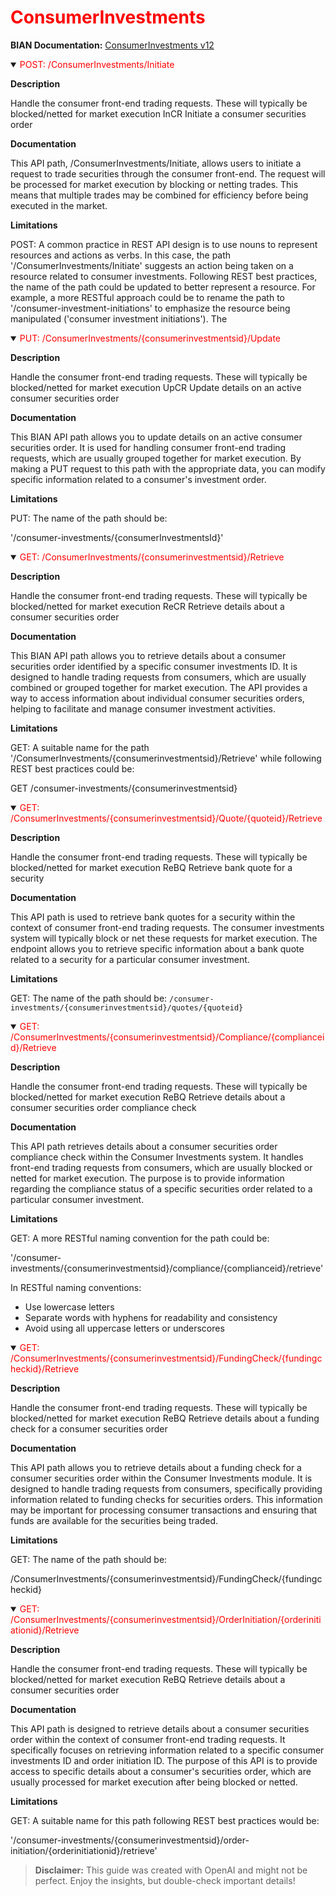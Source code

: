 <h1 style='color:red;'>ConsumerInvestments</h1>

**BIAN Documentation:** [ConsumerInvestments v12](https://app.swaggerhub.com/apis/BIAN-3/ConsumerInvestments/12.0.0)

<details open>
  <summary><span style='color:red;'>POST: /ConsumerInvestments/Initiate</span></summary>

  **Description**

  Handle the consumer front-end trading requests. These will typically be blocked/netted for market execution InCR Initiate a consumer securities order

  **Documentation**

  This API path, /ConsumerInvestments/Initiate, allows users to initiate a request to trade securities through the consumer front-end. The request will be processed for market execution by blocking or netting trades. This means that multiple trades may be combined for efficiency before being executed in the market.

  **Limitations**

  POST: A common practice in REST API design is to use nouns to represent resources and actions as verbs. In this case, the path '/ConsumerInvestments/Initiate' suggests an action being taken on a resource related to consumer investments. Following REST best practices, the name of the path could be updated to better represent a resource. For example, a more RESTful approach could be to rename the path to '/consumer-investment-initiations' to emphasize the resource being manipulated ('consumer investment initiations'). The

</details>

<details open>
  <summary><span style='color:red;'>PUT: /ConsumerInvestments/{consumerinvestmentsid}/Update</span></summary>

  **Description**

  Handle the consumer front-end trading requests. These will typically be blocked/netted for market execution UpCR Update details on an active consumer securities order

  **Documentation**

  This BIAN API path allows you to update details on an active consumer securities order. It is used for handling consumer front-end trading requests, which are usually grouped together for market execution. By making a PUT request to this path with the appropriate data, you can modify specific information related to a consumer's investment order.

  **Limitations**

  PUT: The name of the path should be:

'/consumer-investments/{consumerInvestmentsId}'

</details>

<details open>
  <summary><span style='color:red;'>GET: /ConsumerInvestments/{consumerinvestmentsid}/Retrieve</span></summary>

  **Description**

  Handle the consumer front-end trading requests. These will typically be blocked/netted for market execution ReCR Retrieve details about a consumer securities order

  **Documentation**

  This BIAN API path allows you to retrieve details about a consumer securities order identified by a specific consumer investments ID. It is designed to handle trading requests from consumers, which are usually combined or grouped together for market execution. The API provides a way to access information about individual consumer securities orders, helping to facilitate and manage consumer investment activities.

  **Limitations**

  GET: A suitable name for the path '/ConsumerInvestments/{consumerinvestmentsid}/Retrieve' while following REST best practices could be:

GET /consumer-investments/{consumerinvestmentsid}

</details>

<details open>
  <summary><span style='color:red;'>GET: /ConsumerInvestments/{consumerinvestmentsid}/Quote/{quoteid}/Retrieve</span></summary>

  **Description**

  Handle the consumer front-end trading requests. These will typically be blocked/netted for market execution ReBQ Retrieve bank quote for a security

  **Documentation**

  This API path is used to retrieve bank quotes for a security within the context of consumer front-end trading requests. The consumer investments system will typically block or net these requests for market execution. The endpoint allows you to retrieve specific information about a bank quote related to a security for a particular consumer investment.

  **Limitations**

  GET: The name of the path should be: `/consumer-investments/{consumerinvestmentsid}/quotes/{quoteid}`

</details>

<details open>
  <summary><span style='color:red;'>GET: /ConsumerInvestments/{consumerinvestmentsid}/Compliance/{complianceid}/Retrieve</span></summary>

  **Description**

  Handle the consumer front-end trading requests. These will typically be blocked/netted for market execution ReBQ Retrieve details about a consumer securities order compliance check

  **Documentation**

  This API path retrieves details about a consumer securities order compliance check within the Consumer Investments system. It handles front-end trading requests from consumers, which are usually blocked or netted for market execution. The purpose is to provide information regarding the compliance status of a specific securities order related to a particular consumer investment.

  **Limitations**

  GET: A more RESTful naming convention for the path could be:

'/consumer-investments/{consumerinvestmentsid}/compliance/{complianceid}/retrieve'

In RESTful naming conventions:
- Use lowercase letters
- Separate words with hyphens for readability and consistency
- Avoid using all uppercase letters or underscores

</details>

<details open>
  <summary><span style='color:red;'>GET: /ConsumerInvestments/{consumerinvestmentsid}/FundingCheck/{fundingcheckid}/Retrieve</span></summary>

  **Description**

  Handle the consumer front-end trading requests. These will typically be blocked/netted for market execution ReBQ Retrieve details about a funding check for a consumer securities order

  **Documentation**

  This API path allows you to retrieve details about a funding check for a consumer securities order within the Consumer Investments module. It is designed to handle trading requests from consumers, specifically providing information related to funding checks for securities orders. This information may be important for processing consumer transactions and ensuring that funds are available for the securities being traded.

  **Limitations**

  GET: The name of the path should be: 

/ConsumerInvestments/{consumerinvestmentsid}/FundingCheck/{fundingcheckid}

</details>

<details open>
  <summary><span style='color:red;'>GET: /ConsumerInvestments/{consumerinvestmentsid}/OrderInitiation/{orderinitiationid}/Retrieve</span></summary>

  **Description**

  Handle the consumer front-end trading requests. These will typically be blocked/netted for market execution ReBQ Retrieve details about a consumer securities order

  **Documentation**

  This API path is designed to retrieve details about a consumer securities order within the context of consumer front-end trading requests. It specifically focuses on retrieving information related to a specific consumer investments ID and order initiation ID. The purpose of this API is to provide access to specific details about a consumer's securities order, which are usually processed for market execution after being blocked or netted.

  **Limitations**

  GET: A suitable name for this path following REST best practices would be:

'/consumer-investments/{consumerinvestmentsid}/order-initiation/{orderinitiationid}/retrieve'

</details>

> **Disclaimer:** This guide was created with OpenAI and might not be perfect. Enjoy the insights, but double-check important details!
